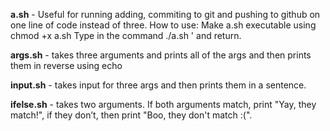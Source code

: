 **a.sh** - Useful for running adding, commiting to git and pushing to github on one line of code instead of three.
How to use: 
Make a.sh executable using chmod +x a.sh
Type in the command ./a.sh '<your commit message> and return.

**args.sh** - takes three arguments and prints all of the args and then prints them in reverse using echo

**input.sh** - takes input for three args and then prints them in a sentence.

**ifelse.sh** - takes two arguments. If both arguments match, print "Yay, they match!", if they don’t, then print "Boo, they don't match :(".

